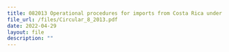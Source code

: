```yaml
---
title: 082013 Operational procedures for imports from Costa Rica under SCRFTA
file_url: /files/Circular_8_2013.pdf
date: 2022-04-29
layout: file
description: ""
---
```


